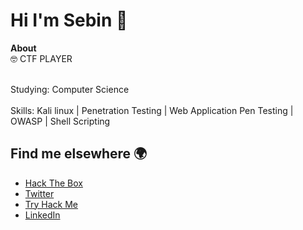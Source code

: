 <!--
**0xSebin/0xSebin** is a ✨ _special_ ✨ repository because its `README.md` (this file) appears on your GitHub profile.

Here are some ideas to get you started:
-->
# **Hi I'm Sebin 👋**
<b> About </b>
   <br> 🤓 CTF PLAYER </br>


   <br> Studying: Computer Science </br>
   <br> Skills: Kali linux | Penetration Testing | Web Application Pen Testing | OWASP | Shell Scripting </br>

## Find me elsewhere 🌍



- [Hack The Box](https://app.hackthebox.eu/profile/140940)
- [Twitter](https://twitter.com/sebinthomas99)
- [Try Hack Me](https://tryhackme.com/p/0xSebin)
- [LinkedIn](https://www.linkedin.com/in/sebin-thomas/)
